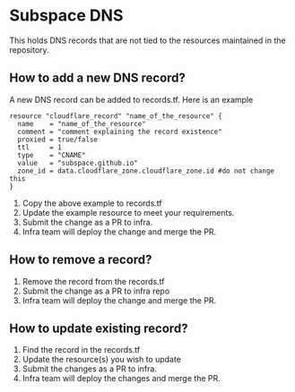 # Subspace DNS

This holds DNS records that are not tied to the resources maintained in the repository.

## How to add a new DNS record?
A new DNS record can be added to records.tf. Here is an example

```
resource "cloudflare_record" "name_of_the_resource" {
  name    = "name_of_the_resource"
  comment = "comment explaining the record existence"
  proxied = true/false
  ttl     = 1
  type    = "CNAME"
  value   = "subspace.github.io"
  zone_id = data.cloudflare_zone.cloudflare_zone.id #do not change this
}
```

1. Copy the above example to records.tf
2. Update the example resource to meet your requirements.
3. Submit the change as a PR to infra.
4. Infra team will deploy the change and merge the PR.


## How to remove a record?
1. Remove the record from the records.tf
2. Submit the change as a PR to infra repo
3. Infra team will deploy the change and merge the PR.

## How to update existing record?
1. Find the record in the records.tf
2. Update the resource(s) you wish to update
3. Submit the changes as a PR to infra.
4. Infra team will deploy the changes and merge the PR.

